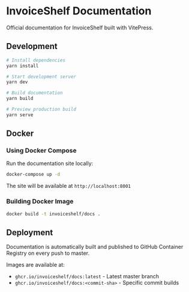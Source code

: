# InvoiceShelf Documentation

Official documentation for InvoiceShelf built with VitePress.

## Development

```bash
# Install dependencies
yarn install

# Start development server
yarn dev

# Build documentation
yarn build

# Preview production build
yarn serve
```

## Docker

### Using Docker Compose

Run the documentation site locally:

```bash
docker-compose up -d
```

The site will be available at `http://localhost:8001`

### Building Docker Image

```bash
docker build -t invoiceshelf/docs .
```

## Deployment

Documentation is automatically built and published to GitHub Container Registry on every push to master.

Images are available at:
- `ghcr.io/invoiceshelf/docs:latest` - Latest master branch
- `ghcr.io/invoiceshelf/docs:<commit-sha>` - Specific commit builds
